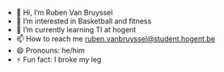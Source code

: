- 👋 Hi, I’m Ruben Van Bruyssel
- 👀 I’m interested in Basketball and fitness
- 🌱 I’m currently learning TI at hogent
- 📫 How to reach me ruben.vanbruyssel@student.hogent.be
- 😄 Pronouns: he/him
- ⚡ Fun fact: I broke my leg

<!---
Ruben-Van-Bruyssel/Ruben-Van-Bruyssel is a ✨ special ✨ repository because its `README.md` (this file) appears on your GitHub profile.
You can click the Preview link to take a look at your changes.
--->
